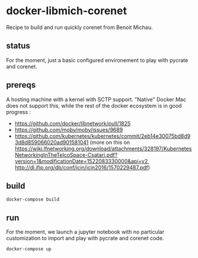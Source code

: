 # docker-libmich-corenet
Recipe to build and run quickly corenet from Benoit Michau. 

## status

For the moment, just a basic configured environement to play with pycrate and corenet.

## prereqs

A hosting machine with a kernel with SCTP support. "Native" Docker Mac does not support this, while the rest of the docker ecosystem is in good progress :
* https://github.com/docker/libnetwork/pull/1825
* https://github.com/moby/moby/issues/9689
* https://github.com/kubernetes/kubernetes/commit/2eb14e30075bd8d93d8d859066020ad901581041 (more on this on https://wiki.lfnetworking.org/download/attachments/328197/KubernetesNetworkingInTheTelcoSpace-Csatari.pdf?version=1&modificationDate=1522083330000&api=v2, http://dl.ifip.org/db/conf/icin/icin2016/1570229487.pdf)

## build

```
docker-compose build
```

## run 

For the moment, we launch a jupyter notebook with no particular customization to import and play with pycrate and corenet code.

```
docker-compose up
```

